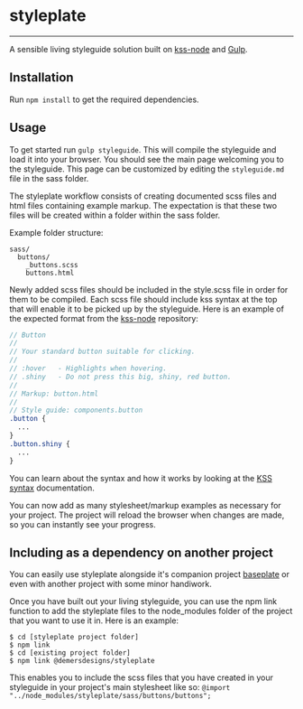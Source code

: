# styleplate
---
A sensible living styleguide solution built on [kss-node](https://github.com/kss-node/kss-node) and [Gulp](http://gulpjs.com/).

## Installation
Run `npm install` to get the required dependencies.

## Usage
To get started run `gulp styleguide`. This will compile the styleguide and load it into your browser. You should see the main page welcoming you to the styleguide. This page can be customized by editing the `styleguide.md` file in the sass folder.

The styleplate workflow consists of creating documented scss files and html files containing example markup. The expectation is that these two files will be created within a folder within the sass folder.

Example folder structure:
```
sass/
  buttons/
    _buttons.scss
    buttons.html
```

Newly added scss files should be included in the style.scss file in order for them to be compiled. Each scss file should include kss syntax at the top that will enable it to be picked up by the styleguide. Here is an example of the expected format from the [kss-node](https://github.com/kss-node/kss-node) repository:
```scss
// Button
//
// Your standard button suitable for clicking.
//
// :hover   - Highlights when hovering.
// .shiny   - Do not press this big, shiny, red button.
//
// Markup: button.html
//
// Style guide: components.button
.button {
  ...
}
.button.shiny {
  ...
}
```

You can learn about the syntax and how it works by looking at the [KSS syntax](http://warpspire.com/kss/syntax/) documentation.

You can now add as many stylesheet/markup examples as necessary for your project. The project will reload the browser when changes are made, so you can instantly see your progress.

## Including as a dependency on another project
You can easily use styleplate alongside it's companion project [baseplate](https://github.com/demersdesigns/baseplate) or even with another project with some minor handiwork.

Once you have built out your living styleguide, you can use the npm link function to add the styleplate files to the node_modules folder of the project that you want to use it in. Here is an example:
```
$ cd [styleplate project folder]
$ npm link
$ cd [existing project folder]
$ npm link @demersdesigns/styleplate
```

This enables you to include the scss files that you have created in your styleguide in your project's main stylesheet like so:
`@import "../node_modules/styleplate/sass/buttons/buttons";`
